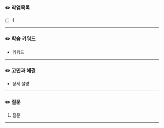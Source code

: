 ### :pencil2: 작업목록

- [ ] 1

---

### :pencil2: 학습 키워드

- 키워드

---

### :pencil2: 고민과 해결

- 상세 설명

---

### :pencil2: 질문

1. 질문

---
